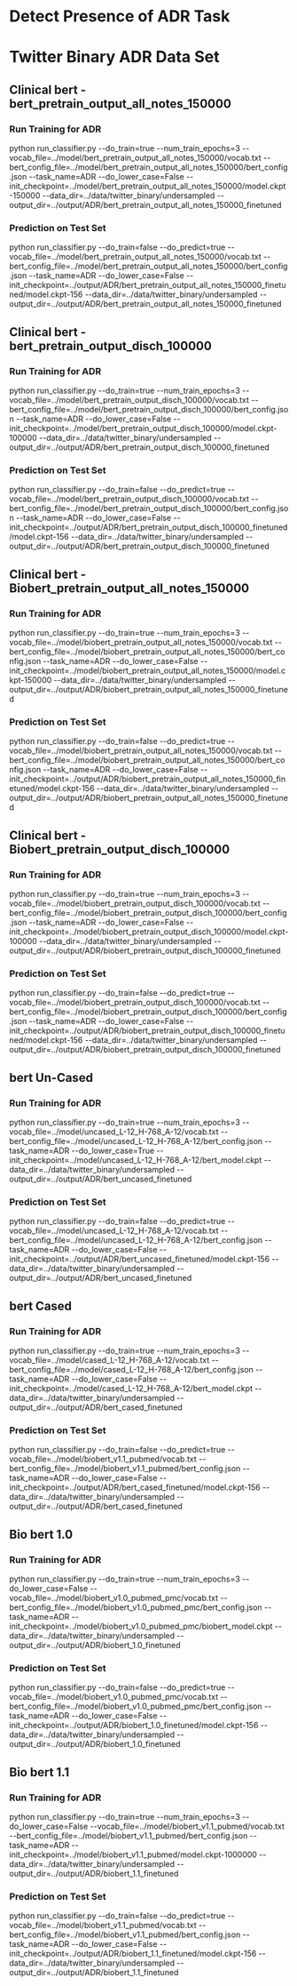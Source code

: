 # Detect Presence of ADR Task  

# Twitter Binary ADR Data Set 

## Clinical bert - bert_pretrain_output_all_notes_150000

### Run Training for ADR

python run_classifier.py --do_train=true --num_train_epochs=3 --vocab_file=../model/bert_pretrain_output_all_notes_150000/vocab.txt --bert_config_file=../model/bert_pretrain_output_all_notes_150000/bert_config.json --task_name=ADR --do_lower_case=False --init_checkpoint=../model/bert_pretrain_output_all_notes_150000/model.ckpt-150000 --data_dir=../data/twitter_binary/undersampled --output_dir=../output/ADR/bert_pretrain_output_all_notes_150000_finetuned

### Prediction on Test Set

python run_classifier.py --do_train=false  --do_predict=true --vocab_file=../model/bert_pretrain_output_all_notes_150000/vocab.txt --bert_config_file=../model/bert_pretrain_output_all_notes_150000/bert_config.json --task_name=ADR --do_lower_case=False --init_checkpoint=../output/ADR/bert_pretrain_output_all_notes_150000_finetuned/model.ckpt-156 --data_dir=../data/twitter_binary/undersampled --output_dir=../output/ADR/bert_pretrain_output_all_notes_150000_finetuned

## Clinical bert - bert_pretrain_output_disch_100000

### Run Training for ADR

python run_classifier.py --do_train=true --num_train_epochs=3 --vocab_file=../model/bert_pretrain_output_disch_100000/vocab.txt --bert_config_file=../model/bert_pretrain_output_disch_100000/bert_config.json --task_name=ADR --do_lower_case=False --init_checkpoint=../model/bert_pretrain_output_disch_100000/model.ckpt-100000 --data_dir=../data/twitter_binary/undersampled --output_dir=../output/ADR/bert_pretrain_output_disch_100000_finetuned

### Prediction on Test Set

python run_classifier.py --do_train=false  --do_predict=true --vocab_file=../model/bert_pretrain_output_disch_100000/vocab.txt --bert_config_file=../model/bert_pretrain_output_disch_100000/bert_config.json --task_name=ADR --do_lower_case=False --init_checkpoint=../output/ADR/bert_pretrain_output_disch_100000_finetuned/model.ckpt-156 --data_dir=../data/twitter_binary/undersampled --output_dir=../output/ADR/bert_pretrain_output_disch_100000_finetuned

## Clinical bert - Biobert_pretrain_output_all_notes_150000

### Run Training for ADR

python run_classifier.py --do_train=true --num_train_epochs=3 --vocab_file=../model/biobert_pretrain_output_all_notes_150000/vocab.txt --bert_config_file=../model/biobert_pretrain_output_all_notes_150000/bert_config.json --task_name=ADR --do_lower_case=False --init_checkpoint=../model/biobert_pretrain_output_all_notes_150000/model.ckpt-150000 --data_dir=../data/twitter_binary/undersampled --output_dir=../output/ADR/biobert_pretrain_output_all_notes_150000_finetuned

### Prediction on Test Set

python run_classifier.py --do_train=false  --do_predict=true --vocab_file=../model/biobert_pretrain_output_all_notes_150000/vocab.txt --bert_config_file=../model/biobert_pretrain_output_all_notes_150000/bert_config.json --task_name=ADR --do_lower_case=False --init_checkpoint=../output/ADR/biobert_pretrain_output_all_notes_150000_finetuned/model.ckpt-156 --data_dir=../data/twitter_binary/undersampled --output_dir=../output/ADR/biobert_pretrain_output_all_notes_150000_finetuned

## Clinical bert - Biobert_pretrain_output_disch_100000

### Run Training for ADR

python run_classifier.py --do_train=true --num_train_epochs=3 --vocab_file=../model/biobert_pretrain_output_disch_100000/vocab.txt --bert_config_file=../model/biobert_pretrain_output_disch_100000/bert_config.json --task_name=ADR --do_lower_case=False --init_checkpoint=../model/biobert_pretrain_output_disch_100000/model.ckpt-100000 --data_dir=../data/twitter_binary/undersampled --output_dir=../output/ADR/biobert_pretrain_output_disch_100000_finetuned

### Prediction on Test Set

python run_classifier.py --do_train=false  --do_predict=true --vocab_file=../model/biobert_pretrain_output_disch_100000/vocab.txt --bert_config_file=../model/biobert_pretrain_output_disch_100000/bert_config.json --task_name=ADR --do_lower_case=False --init_checkpoint=../output/ADR/biobert_pretrain_output_disch_100000_finetuned/model.ckpt-156 --data_dir=../data/twitter_binary/undersampled --output_dir=../output/ADR/biobert_pretrain_output_disch_100000_finetuned

## bert Un-Cased

### Run Training for ADR

python run_classifier.py --do_train=true --num_train_epochs=3 --vocab_file=../model/uncased_L-12_H-768_A-12/vocab.txt --bert_config_file=../model/uncased_L-12_H-768_A-12/bert_config.json --task_name=ADR --do_lower_case=True --init_checkpoint=../model/uncased_L-12_H-768_A-12/bert_model.ckpt --data_dir=../data/twitter_binary/undersampled --output_dir=../output/ADR/bert_uncased_finetuned

### Prediction on Test Set

python run_classifier.py --do_train=false --do_predict=true --vocab_file=../model/uncased_L-12_H-768_A-12/vocab.txt --bert_config_file=../model/uncased_L-12_H-768_A-12/bert_config.json --task_name=ADR --do_lower_case=False --init_checkpoint=../output/ADR/bert_uncased_finetuned/model.ckpt-156 --data_dir=../data/twitter_binary/undersampled --output_dir=../output/ADR/bert_uncased_finetuned

## bert Cased

### Run Training for ADR

python run_classifier.py --do_train=true --num_train_epochs=3 --vocab_file=../model/cased_L-12_H-768_A-12/vocab.txt --bert_config_file=../model/cased_L-12_H-768_A-12/bert_config.json --task_name=ADR --do_lower_case=False --init_checkpoint=../model/cased_L-12_H-768_A-12/bert_model.ckpt --data_dir=../data/twitter_binary/undersampled --output_dir=../output/ADR/bert_cased_finetuned

### Prediction on Test Set  

python run_classifier.py --do_train=false --do_predict=true --vocab_file=../model/biobert_v1.1_pubmed/vocab.txt --bert_config_file=../model/biobert_v1.1_pubmed/bert_config.json --task_name=ADR --do_lower_case=False --init_checkpoint=../output/ADR/bert_cased_finetuned/model.ckpt-156 --data_dir=../data/twitter_binary/undersampled --output_dir=../output/ADR/bert_cased_finetuned

## Bio bert 1.0

### Run Training for ADR

python run_classifier.py --do_train=true --num_train_epochs=3 --do_lower_case=False --vocab_file=../model/biobert_v1.0_pubmed_pmc/vocab.txt --bert_config_file=../model/biobert_v1.0_pubmed_pmc/bert_config.json --task_name=ADR --init_checkpoint=../model/biobert_v1.0_pubmed_pmc/biobert_model.ckpt --data_dir=../data/twitter_binary/undersampled --output_dir=../output/ADR/biobert_1.0_finetuned

### Prediction on Test Set

python run_classifier.py --do_train=false --do_predict=true --vocab_file=../model/biobert_v1.0_pubmed_pmc/vocab.txt --bert_config_file=../model/biobert_v1.0_pubmed_pmc/bert_config.json --task_name=ADR --do_lower_case=False --init_checkpoint=../output/ADR/biobert_1.0_finetuned/model.ckpt-156 --data_dir=../data/twitter_binary/undersampled --output_dir=../output/ADR/biobert_1.0_finetuned

## Bio bert 1.1

### Run Training for ADR

python run_classifier.py --do_train=true --num_train_epochs=3 --do_lower_case=False --vocab_file=../model/biobert_v1.1_pubmed/vocab.txt --bert_config_file=../model/biobert_v1.1_pubmed/bert_config.json --task_name=ADR --init_checkpoint=../model/biobert_v1.1_pubmed/model.ckpt-1000000 --data_dir=../data/twitter_binary/undersampled --output_dir=../output/ADR/biobert_1.1_finetuned

### Prediction on Test Set  

python run_classifier.py --do_train=false --do_predict=true --vocab_file=../model/biobert_v1.1_pubmed/vocab.txt --bert_config_file=../model/biobert_v1.1_pubmed/bert_config.json --task_name=ADR --do_lower_case=False --init_checkpoint=../output/ADR/biobert_1.1_finetuned/model.ckpt-156 --data_dir=../data/twitter_binary/undersampled --output_dir=../output/ADR/biobert_1.1_finetuned
